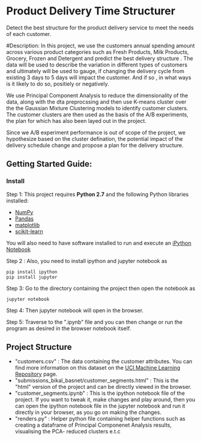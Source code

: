 # Product Delivery Time Structurer
Detect the best structure for the product delivery service to meet the needs of each customer.

#Description: 
In this project, we use the  customers annual spending amount across various  product categories such as Fresh Products, Milk Products, Grocery, Frozen  and Detergent and predict the best delivery structure .
The data will be used to describe the variation in different types of customers and ultimately will be used to gauge, if changing the delivery cycle from  existing 3 days to 5 days will impact the customer. And if so , in what ways  is it likely to do so, positiely or negatively.

We use  Principal Component Analysis to  reduce the dimensionality of the data, along with the dta preprocssing  and then use K-means cluster over the the Gaussian Mixture  Clustering models to  identify customer clusters. 
The customer clusters are then used as the basis of the A/B experiments, the plan for which has also been layed out in the project.

Since we A/B experiment performance is out of scope of the project, we hypothesize based on the cluster defination, the potential impact of the delivery schedule change and propose a  plan for the delivery structure.


## Getting Started Guide:

### Install

Step 1: This project requires **Python 2.7** and the following Python libraries installed:

- [NumPy](http://www.numpy.org/)
- [Pandas](http://pandas.pydata.org)
- [matplotlib](http://matplotlib.org/)
- [scikit-learn](http://scikit-learn.org/stable/)

You will also need to have software installed to run and execute an [iPython Notebook](http://ipython.org/notebook.html)

Step 2 : Also, you need to install ipython and  jupyter notebook as
```
pip install ipython
pip install jupyter
```

Step 3: Go to the directory containing the project then open the notebook as
```
jupyter notebook
```

Step 4:  Then jupyter notebook will open in the browser. 

Step 5: Traverse to the ".ipynb" file and you can then change or run the program as desired in the browser notebook itself.

## Project Structure
- "customers.csv" : The data  containing the customer attributes. You can find more information on this dataset on the [UCI Machine Learning Repository](https://archive.ics.uci.edu/ml/datasets/Wholesale+customers) page. 
- "submissions_bikal_basnet/customer_segments.html" : This is the "html" version of the project and can be directly viewed in the browser.
- "customer_segments.ipynb" : This is the  ipython notebook file of the project. If you want to tweak it, make changes and play around, then you can open the ipython notebook file in the jupyter notebook and run it directly in your browser, as you go on making the changes.
- "renders.py" : Helper python file containing  helper functions such as creating a dataframe of Principal Componenet Analysis results, visualising the PCA- reduced clusters e.t.c

